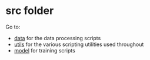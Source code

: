 # src folder

Go to:

- [data](https://github.com/tdeboissiere/DeepLearningImplementations/tree/master/GAN/src/data) for the data processing scripts
- [utils](https://github.com/tdeboissiere/DeepLearningImplementations/tree/master/GAN/src/utils) for the various scripting utilities used throughout
- [model](https://github.com/tdeboissiere/DeepLearningImplementations/tree/master/GAN/src/model) for training scripts
